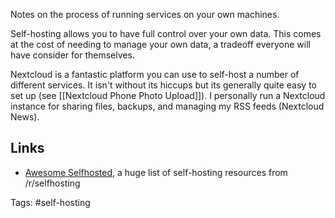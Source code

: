 Notes on the process of running services on your own machines.

Self-hosting allows you to have full control over your own data.  This comes at the cost of needing to manage your own data, a tradeoff everyone will have consider for themselves.

Nextcloud is a fantastic platform you can use to self-host a number of different services.  It isn't without its hiccups but its generally quite easy to set up (see [[Nextcloud Phone Photo Upload]]).  I personally run a Nextcloud instance for sharing files, backups, and managing my RSS feeds (Nextcloud News).

## Links

- [Awesome Selfhosted](https://github.com/awesome-selfhosted/awesome-selfhosted), a huge list of self-hosting resources from /r/selfhosting

Tags: #self-hosting